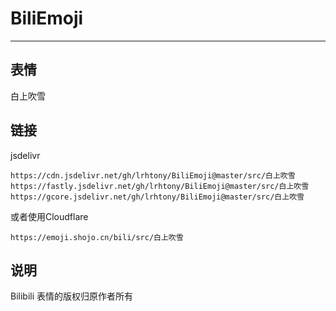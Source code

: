 # BiliEmoji
---
## 表情
白上吹雪
## 链接
jsdelivr
```
https://cdn.jsdelivr.net/gh/lrhtony/BiliEmoji@master/src/白上吹雪
https://fastly.jsdelivr.net/gh/lrhtony/BiliEmoji@master/src/白上吹雪
https://gcore.jsdelivr.net/gh/lrhtony/BiliEmoji@master/src/白上吹雪
```
或者使用Cloudflare
```
https://emoji.shojo.cn/bili/src/白上吹雪
```
## 说明
Bilibili 表情的版权归原作者所有
